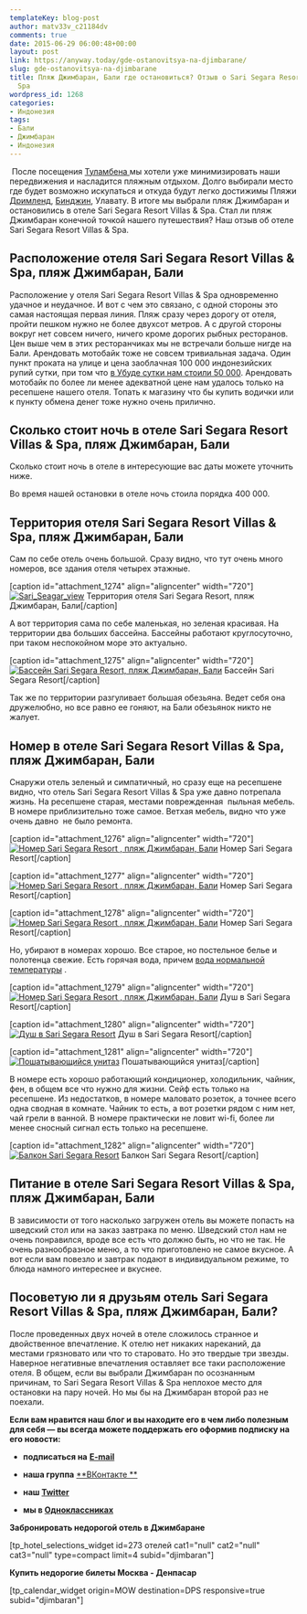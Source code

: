 ```yaml
---
templateKey: blog-post
author: matv33v_c21184dv
comments: true
date: 2015-06-29 06:00:48+00:00
layout: post
link: https://anyway.today/gde-ostanovitsya-na-djimbarane/
slug: gde-ostanovitsya-na-djimbarane
title: Пляж Джимбаран, Бали где остановиться? Отзыв о Sari Segara Resort Villas &
  Spa
wordpress_id: 1268
categories:
- Индонезия
tags:
- Бали
- Джимбаран
- Индонезия
---
```


 После посещения [Туламбена ](https://anyway.today/plyaji_bali_tulamben/)мы хотели уже минимизировать наши передвижения и насладится пляжным отдыхом. Долго выбирали место где будет возможно искупаться и откуда будут легко достижимы Пляжи [Дримленд](http://anyway.today/playaji-bali-dreamland/), [Бинджин](http://anyway.today/plyaji_bali_bingin/), Улавату. В итоге мы выбрали пляж Джимбаран и остановились в отеле Sari Segara Resort Villas & Spa. Стал ли пляж Джимбаран конечной точкой нашего путешествия? Наш отзыв об отеле Sari Segara Resort Villas & Spa.


<!-- more -->


## Расположение отеля Sari Segara Resort Villas & Spa, пляж Джимбаран, Бали




Расположение у отеля Sari Segara Resort Villas & Spa одновременно удачное и неудачное. И вот с чем это связано, с одной стороны это самая настоящая первая линия. Пляж сразу через дорогу от отеля, пройти пешком нужно не более двухсот метров. А с другой стороны вокруг нет совсем ничего, ничего кроме дорогих рыбных ресторанов. Цен выше чем в этих ресторанчиках мы не встречали больше нигде на Бали. Арендовать мотобайк тоже не совсем тривиальная задача. Один пункт проката на улице и цена заоблачная 100 000 индонезийских рупий сутки, при том что [в Убуде сутки нам стоили 50 000](http://anyway.today/horoshii-gest-v-ubude-desak-putu-putra-home-stay/). Арендовать мотобайк по более ли менее адекватной цене нам удалось только на ресепшене нашего отеля. Топать к магазину что бы купить водички или к пункту обмена денег тоже нужно очень прилично.





## Сколько стоит ночь в отеле Sari Segara Resort Villas & Spa, пляж Джимбаран, Бали


Сколько стоит ночь в отеле в интересующие вас даты можете уточнить ниже.

Во время нашей остановки в отеле ночь стоила порядка 400 000.


## Территория отеля Sari Segara Resort Villas & Spa, пляж Джимбаран, Бали


Сам по себе отель очень большой. Сразу видно, что тут очень много номеров, все здания отеля четырех этажные.

[caption id="attachment_1274" align="aligncenter" width="720"][![Sari_Seagar_view](https://anyway.today/wp-content/uploads/2015/06/MG_91901.jpg)](http://anyway.today/wp-content/uploads/2015/06/MG_91901.jpg) Территория отеля Sari Segara Resort, пляж Джимбаран, Бали[/caption]

А вот территория сама по себе маленькая, но зеленая красивая. На территории два больших бассейна. Бассейны работают круглосуточно, при таком неспокойном море это актуально.

[caption id="attachment_1275" align="aligncenter" width="720"][![Бассейн Sari Segara Resort, пляж Джимбаран, Бали](https://anyway.today/wp-content/uploads/2015/06/MG_9193.jpg)](http://anyway.today/wp-content/uploads/2015/06/MG_9193.jpg) Бассейн Sari Segara Resort[/caption]

Так же по территории разгуливает большая обезьяна. Ведет себя она дружелюбно, но все равно ее гоняют, на Бали обезьянок никто не жалует.


## Номер в отеле Sari Segara Resort Villas & Spa, пляж Джимбаран, Бали


Снаружи отель зеленый и симпатичный, но сразу еще на ресепшене видно, что отель Sari Segara Resort Villas & Spa уже давно потрепала жизнь. На ресепшене старая, местами поврежденная  пыльная мебель. В номере приблизительно тоже самое. Ветхая мебель, видно что уже очень давно  не было ремонта.

[caption id="attachment_1276" align="aligncenter" width="720"][![Номер Sari Segara Resort , пляж Джимбаран, Бали](https://anyway.today/wp-content/uploads/2015/06/IMG_9203.jpg)](http://anyway.today/wp-content/uploads/2015/06/IMG_9203.jpg) Номер Sari Segara Resort[/caption]

[caption id="attachment_1277" align="aligncenter" width="720"][![Номер Sari Segara Resort , пляж Джимбаран, Бали](https://anyway.today/wp-content/uploads/2015/06/IMG_92021.jpg)](http://anyway.today/wp-content/uploads/2015/06/IMG_92021.jpg) Номер Sari Segara Resort[/caption]

[caption id="attachment_1278" align="aligncenter" width="720"][![Номер Sari Segara Resort , пляж Джимбаран, Бали](https://anyway.today/wp-content/uploads/2015/06/IMG_9201.jpg)](http://anyway.today/wp-content/uploads/2015/06/IMG_9201.jpg) Номер Sari Segara Resort[/caption]

Но, убирают в номерах хорошо. Все старое, но постельное белье и полотенца свежие. Есть горячая вода, причем [вода нормальной температуры](http://anyway.today/horoshii-gest-v-ubude-desak-putu-putra-home-stay/) .

[caption id="attachment_1279" align="aligncenter" width="720"][![Номер Sari Segara Resort , пляж Джимбаран, Бали](https://anyway.today/wp-content/uploads/2015/06/IMG_9195.jpg)](http://anyway.today/wp-content/uploads/2015/06/IMG_9195.jpg) Душ в Sari Segara Resort[/caption]

[caption id="attachment_1280" align="aligncenter" width="720"][![Душ в Sari Segara Resort](https://anyway.today/wp-content/uploads/2015/06/IMG_9198.jpg)](http://anyway.today/wp-content/uploads/2015/06/IMG_9198.jpg) Душ в Sari Segara Resort[/caption]

[caption id="attachment_1281" align="aligncenter" width="720"][![Пошатывающийся унитаз](https://anyway.today/wp-content/uploads/2015/06/IMG_9199.jpg)](http://anyway.today/wp-content/uploads/2015/06/IMG_9199.jpg) Пошатывающийся унитаз[/caption]

В номере есть хорошо работающий кондиционер, холодильник, чайник, фен, в общем все что нужно для жизни. Сейф есть только на ресепшене. Из недостатков, в номере маловато розеток, а точнее всего одна сводная в комнате. Чайник то есть, а вот розетки рядом с ним нет, чай грели в ванной. В номере практически не ловит wi-fi, более ли менее сносный сигнал есть только на ресепшене.

[caption id="attachment_1282" align="aligncenter" width="720"][![Балкон Sari Segara Resort](https://anyway.today/wp-content/uploads/2015/06/IMG_9206.jpg)](http://anyway.today/wp-content/uploads/2015/06/IMG_9206.jpg) Балкон Sari Segara Resort[/caption]




## Питание в отеле Sari Segara Resort Villas & Spa, пляж Джимбаран, Бали


В зависимости от того насколько загружен отель вы можете попасть на шведский стол или на заказ завтрака по меню. Шведский стол нам не очень понравился, вроде все есть что должно быть, но что не так. Не очень разнообразное меню, а то что приготовлено не самое вкусное. А вот если вам повезло и завтрак подают в индивидуальном режиме, то блюда намного интереснее и вкуснее.


## Посоветую ли я друзьям отель Sari Segara Resort Villas & Spa, пляж Джимбаран, Бали?


После проведенных двух ночей в отеле сложилось странное и двойственное впечатление. К отелю нет никаких нареканий, да местами грязновато или что то старовато. Но это твердые три звезды. Наверное негативные впечатления оставляет все таки расположение отеля. В общем, если вы выбрали Джимбаран по осознанным причинам, то Sari Segara Resort Villas & Spa неплохое место для остановки на пару ночей. Но мы бы на Джимбаран второй раз не поехали.

**Если вам нравится наш блог и вы находите его в чем либо полезным для себя — вы всегда можете поддержать его оформив подписку на его новости:**



 	
  * **подписаться на** [**E-mail**](https://feedburner.google.com/fb/a/mailverify?uri=Anywaytoday&amp;loc=en_US)

 	
  * **наша группа** [**ВКонтакте **](http://vk.com/public90452188)

 	
  * **наш [Twitter ](https://twitter.com/TodayAnyway)**

 	
  * **мы в [Одноклассниках](http://ok.ru/group/54402107244544)**




**Забронировать недорогой отель в Джимбаране**

[tp_hotel_selections_widget id=273 отелей cat1="null" cat2="null" cat3="null" type=compact limit=4 subid="djimbaran"]

**Купить недорогие билеты Москва - Денпасар**

[tp_calendar_widget origin=MOW destination=DPS responsive=true subid="djimbaran"]
